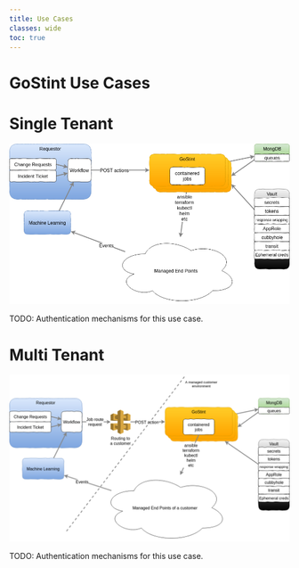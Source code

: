 ```yaml
---
title: Use Cases
classes: wide
toc: true
---
```


# GoStint Use Cases

# Single Tenant
![Single Tenant](./diagrams/usecase_single_tenant.png)

TODO: Authentication mechanisms for this use case.

# Multi Tenant
![Single Tenant](./diagrams/usecase_multi_tenant.png)

TODO: Authentication mechanisms for this use case.
